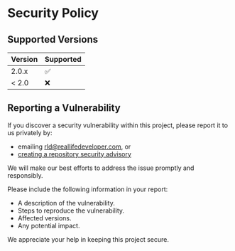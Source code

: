 # Security Policy

## Supported Versions

| Version | Supported          |
| ------- | ------------------ |
| 2.0.x   | :white_check_mark: |
| < 2.0   | :x:                |

## Reporting a Vulnerability

If you discover a security vulnerability within this project, please report it to us privately by:
- emailing [rld@reallifedeveloper.com](mailto:rld@reallifedeveloper.com), or
- [creating a repository security advisory](https://github.com/reallifedeveloper/rld-common/security/advisories/new)

We will make our best efforts to address the issue promptly and responsibly.

Please include the following information in your report:

- A description of the vulnerability.
- Steps to reproduce the vulnerability.
- Affected versions.
- Any potential impact.

We appreciate your help in keeping this project secure.

